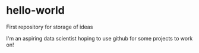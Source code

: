 # hello-world
First repository for storage of ideas

I'm an aspiring data scientist hoping to use github for some projects to work on!
